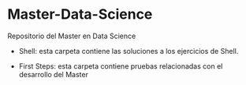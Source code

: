 # Master-Data-Science

Repositorio del Master en Data Science

- Shell: esta carpeta contiene las soluciones a los ejercicios de Shell.

- First Steps: esta carpeta contiene pruebas relacionadas con el desarrollo del Master

